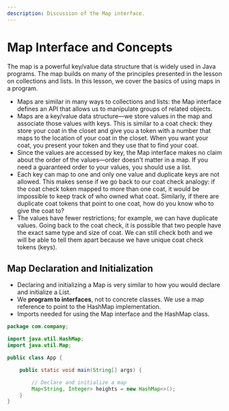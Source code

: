 ```yaml
---
description: Discussion of the Map interface.
---
```


# Map Interface and Concepts

The map is a powerful key/value data structure that is widely used in Java programs. The map builds on many of the principles presented in the lesson on collections and lists. In this lesson, we cover the basics of using maps in a program. 

* Maps are similar in many ways to collections and lists: the Map interface defines an API that allows us to manipulate groups of related objects.
* Maps are a key/value data structure—we store values in the map and associate those values with keys. This is similar to a coat check: they store your coat in the closet and give you a token with a number that maps to the location of your coat in the closet. When you want your coat, you present your token and they use that to find your coat.
* Since the values are accessed by key, the Map interface makes no claim about the order of the values—order doesn't matter in a map. If you need a guaranteed order to your values, you should use a list.
* Each key can map to one and only one value and duplicate keys are not allowed. This makes sense if we go back to our coat check analogy: if the coat check token mapped to more than one coat, it would be impossible to keep track of who owned what coat. Similarly, if there are duplicate coat tokens that point to one coat, how do you know who to give the coat to?
* The values have fewer restrictions; for example, we can have duplicate values. Going back to the coat check, it is possible that two people have the exact same type and size of coat. We can still check both and we will be able to tell them apart because we have unique coat check tokens \(keys\).

## Map Declaration and Initialization

* Declaring and initializing a Map is very similar to how you would declare and initialize a List.
* We **program to interfaces**, not to concrete classes. We use a map reference to point to the HashMap implementation.
* Imports needed for using the Map interface and the HashMap class.

```java
package com.company;

import java.util.HashMap;
import java.util.Map;

public class App {

    public static void main(String[] args) {

        // Declare and initialize a map
        Map<String, Integer> heights = new HashMap<>();
    }
}
```


